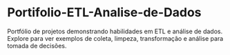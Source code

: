 # Portifolio-ETL-Analise-de-Dados
Portfólio de projetos demonstrando habilidades em ETL e análise de dados. Explore para ver exemplos de coleta, limpeza, transformação e análise para tomada de decisões.
